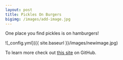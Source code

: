 ```yaml
---
layout: post
title: Pickles On Burgers
bigimg: /images/add-image.jpg
---
```


One place you find pickles is on hamburgers!

![_config.yml]({{ site.baseurl }}/images/newimage.jpg)

To learn more check out [this site](https://en.wikipedia.org/wiki/Hamburger) on GitHub.
